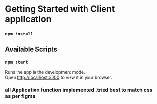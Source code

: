 # Getting Started with Client application

### `npm install`

## Available Scripts

### `npm start`

Runs the app in the development mode.\
Open [http://localhost:3000](http://localhost:3000) to view it in your browser.

### all Application function implemented .tried best to match css as per figma
